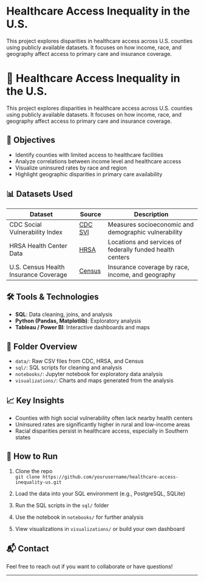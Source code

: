 # Healthcare Access Inequality in the U.S.
This project explores disparities in healthcare access across U.S. counties using publicly available datasets. It focuses on how income, race, and geography affect access to primary care and insurance coverage.


# 🏥 Healthcare Access Inequality in the U.S.

This project explores disparities in healthcare access across U.S. counties using publicly available datasets. It focuses on how income, race, and geography affect access to primary care and insurance coverage.

## 📌 Objectives

- Identify counties with limited access to healthcare facilities
- Analyze correlations between income level and healthcare access
- Visualize uninsured rates by race and region
- Highlight geographic disparities in primary care availability

## 📊 Datasets Used

| Dataset | Source | Description |
|--------|--------|-------------|
| CDC Social Vulnerability Index | [CDC SVI](https://www.atsdr.cdc.gov/placeandhealth/svi/index.html) | Measures socioeconomic and demographic vulnerability |
| HRSA Health Center Data | [HRSA](https://data.hrsa.gov/) | Locations and services of federally funded health centers |
| U.S. Census Health Insurance Coverage | [Census](https://data.census.gov/) | Insurance coverage by race, income, and geography |

## 🛠️ Tools & Technologies

- **SQL**: Data cleaning, joins, and analysis
- **Python (Pandas, Matplotlib)**: Exploratory analysis
- **Tableau / Power BI**: Interactive dashboards and maps

## 📂 Folder Overview

- `data/`: Raw CSV files from CDC, HRSA, and Census
- `sql/`: SQL scripts for cleaning and analysis
- `notebooks/`: Jupyter notebook for exploratory data analysis
- `visualizations/`: Charts and maps generated from the analysis

## 📈 Key Insights

- Counties with high social vulnerability often lack nearby health centers
- Uninsured rates are significantly higher in rural and low-income areas
- Racial disparities persist in healthcare access, especially in Southern states

## 🚀 How to Run

1. Clone the repo  
   `git clone https://github.com/yourusername/healthcare-access-inequality-us.git`

2. Load the data into your SQL environment (e.g., PostgreSQL, SQLite)

3. Run the SQL scripts in the `sql/` folder

4. Use the notebook in `notebooks/` for further analysis

5. View visualizations in `visualizations/` or build your own dashboard

## 📬 Contact

Feel free to reach out if you want to collaborate or have questions!

---
